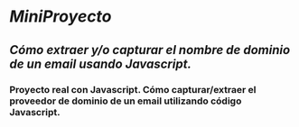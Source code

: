 # **_MiniProyecto_**

## **_Cómo extraer y/o capturar el nombre de dominio de un email usando Javascript._**

### Proyecto real con Javascript. Cómo capturar/extraer el proveedor de dominio de un email utilizando código Javascript.
